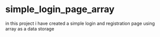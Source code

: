# simple_login_page_array
in this project i have created a simple login and registration page using array as a data storage
